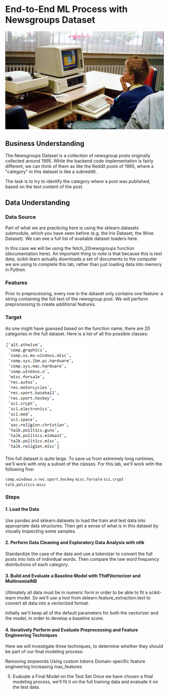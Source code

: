 # End-to-End ML Process with Newsgroups Dataset

![Newsgroups Dataset Image](Images/main_pic.jpg)

## Business Understanding

The Newsgroups Dataset is a collection of newsgroup posts originally collected around 1995. While the backend code implementation is fairly different, we can think of them as like the Reddit posts of 1995, where a "category" in this dataset is like a subreddit.

The task is to try to identify the category where a post was published, based on the text content of the post.

## Data Understanding

### Data Source

Part of what we are practicing here is using the sklearn.datasets submodule, which you have seen before (e.g. the Iris Dataset, the Wine Dataset). We can see a full list of available dataset loaders here.

In this case we will be using the fetch_20newsgroups function (documentation here). An important thing to note is that because this is text data, scikit-learn actually downloads a set of documents to the computer we are using to complete this lab, rather than just loading data into memory in Python.

### Features

Prior to preprocessing, every row in the dataset only contains one feature: a string containing the full text of the newsgroup post. We will perform preprocessing to create additional features.

### Target

As one might have guessed based on the function name, there are 20 categories in the full dataset. Here is a list of all the possible classes:

![Classes List](Images/classes.png)

This full dataset is quite large. To save us from extremely long runtimes, we'll work with only a subset of the classes. For this lab, we'll work with the following five:

`comp.windows.x`
`rec.sport.hockey`
`misc.forsale`
`sci.crypt`
`talk.politics.misc`

### Steps

#### 1. Load the Data

Use pandas and sklearn.datasets to load the train and test data into appropriate data structures. Then get a sense of what is in this dataset by visually inspecting some samples.

#### 2. Perform Data Cleaning and Exploratory Data Analysis with nltk

Standardize the case of the data and use a tokenizer to convert the full posts into lists of individual words. Then compare the raw word frequency distributions of each category.

#### 3. Build and Evaluate a Baseline Model with TfidfVectorizer and MultinomialNB

Ultimately all data must be in numeric form in order to be able to fit a scikit-learn model. So we'll use a tool from sklearn.feature_extraction.text to convert all data into a vectorized format.

Initially we'll keep all of the default parameters for both the vectorizer and the model, in order to develop a baseline score.

#### 4. Iteratively Perform and Evaluate Preprocessing and Feature Engineering Techniques

Here we will investigate three techniques, to determine whether they should be part of our final modeling process:

Removing stopwords
Using custom tokens
Domain-specific feature engineering
Increasing max_features

5. Evaluate a Final Model on the Test Set
Once we have chosen a final modeling process, we'll fit it on the full training data and evaluate it on the test data.

